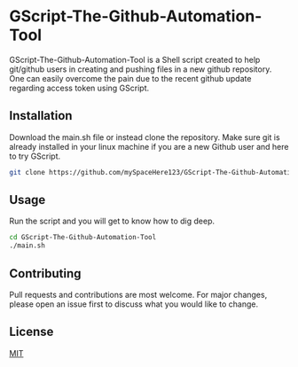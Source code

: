 # GScript-The-Github-Automation-Tool

GScript-The-Github-Automation-Tool is a Shell script created to help git/github users in creating and pushing files in a new github repository. One can easily overcome the pain due to the recent github update regarding access token using GScript.

## Installation

Download the main.sh file or instead clone the repository. Make sure git is already installed in your linux machine if you are a new Github user and here to try GScript.

```bash
git clone https://github.com/mySpaceHere123/GScript-The-Github-Automation-Tool.git
```

## Usage

Run the script and you will get to know how to dig deep.

```bash
cd GScript-The-Github-Automation-Tool
./main.sh
```

## Contributing

Pull requests and contributions are most welcome. For major changes, please open an issue first to discuss what you would like to change.

## License

[MIT](https://choosealicense.com/licenses/mit/)
